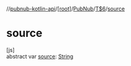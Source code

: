 //[pubnub-kotlin-api](../../../../index.md)/[[root]](../../index.md)/[PubNub](../index.md)/[T$6](index.md)/[source](source.md)

# source

[js]\
abstract var [source](source.md): [String](https://kotlinlang.org/api/core/kotlin-stdlib/kotlin/-string/index.html)
